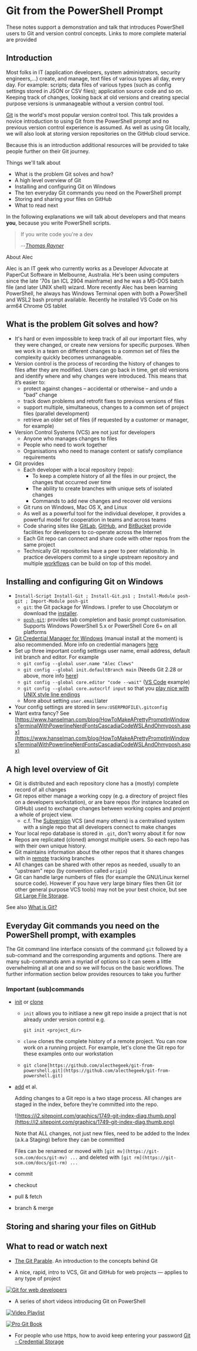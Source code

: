 # Git from the PowerShell Prompt

These notes support a demonstration and talk that introduces PowerShell users to Git and version control concepts.
Links to more complete material are provided

## Introduction

Most folks in IT (application developers, system administrators, security engineers,...) create, and manage, text files of various types all day, every day.
For example: scripts; data files of various types (such as config settings stored in JSON or CSV files); application source code and so on.
Keeping track of changes, looking back at old versions and creating special purpose versions is unmanageable without a version control tool.

[Git](https://git-scm.com/) is the world's most popular version control tool. This talk provides a novice introduction to using Git from the PowerShell prompt and no previous version control experience is assumed. As well as using Git locally, we will also look at storing version repositories on the GitHub cloud service.

Because this is an introduction additional resources will be provided to take people further on their Git journey.

Things we'll talk about

- What is the problem Git solves and how?
- A high level overview of Git
- Installing and configuring Git on Windows
- The ten everyday Git commands you need on the PowerShell prompt
- Storing and sharing your files on GitHub
- What to read next

In the following explanations we will talk about developers and that means **you**, because you write PowerShell scripts.

> If you write code you're a dev
>
> --<cite>[Thomas Rayner](https://thomasrayner.ca/)


About Alec

Alec is an IT geek who currently works as a Developer Advocate at PaperCut Software in Melbourne, Australia. He's been using computers since the late '70s (an ICL 2904 mainframe) and he was a MS-DOS batch file (and later UNIX shell) wizard. More recently Alec has been learning PowerShell, he always has Windows Terminal open with both a PowerShell and WSL2 bash prompt available. Recently he installed VS Code on his arm64 Chrome OS tablet

## What is the problem Git solves and how?

- It's hard or even impossible to keep track of all our important files, why they were changed, or create new versions for specific purposes. When we work in a team on different changes to a common set of files the complexity quickly becomes unmanageable.
- Version control is the process of recording the history of changes to files after they are modified. Users can go back in time, get old versions and identify where and why changes were introduced. This means that it’s easier to:
    - protect against changes – accidental or otherwise – and undo a "bad" change
    - track down problems and retrofit fixes to previous versions of files
    - support multiple, simultaneous, changes to a common set of project files (parallel development)
    - retrieve an older set of files (if requested by a customer or manager, for example)
- Version Control Systems (VCS) are not just for developers
    - Anyone who manages changes to files
    - People who need to work together
    - Organisations who need to manage content or satisfy compliance requirements
- Git provides
    - Each developer with a local repository (repo):
        - To keep a complete history of all the files in our project, the changes that occurred over time
        - The ability to create branches with unique sets of isolated changes
        - Commands to add new changes and recover old versions
    - Git runs on Windows, Mac OS X, and Linux
    - As well as a powerful tool for the individual developer, it provides a powerful model for cooperation in teams and across teams
    - Code sharing sites like [GitLab](https://gitlab.com/), [GitHub](https://github.com/), and [BitBucket](https://bitbucket.org/) provide facilities for developers to co-operate across the Internet
    - Each Git repo can connect and share code with other repos from the same project
    - Technically Git repositories have a peer to peer relationship.
        In practice developers commit to a single upstream repository and
        multiple [workflows](https://git-scm.com/book/en/v2/Distributed-Git-Distributed-Workflows) can be build on top of this model.

## Installing and configuring Git on Windows

- `Install-Script Install-Git ; Install-Git.ps1 ; Install-Module posh-git ; Import-Module posh-git`
    - `git`: the Git package for Windows. I prefer to use Chocolatym or download the [installer](https://git-scm.com/download/win).
    - [`posh-git`](https://github.com/dahlbyk/posh-git/blob/master/README.md): provides tab completion and basic prompt customisation. Supports Windows PowerShell 5.x
      or PowerShell Core 6+ on all platforms
- [Git Credential Manager for Windows](https://microsoft.github.io/Git-Credential-Manager-for-Windows/) (manual install at the moment) is also recommended.
  More info on   credential managers [here](https://git-scm.com/book/en/v2/Git-Tools-Credential-Storage)
- Set up three important config settings user name, email address, default init branch and editor. For example
    - `git config --global user.name "Alec Clews"`
    - `git config --global init.defaultBranch main` (Needs Git 2.28 or above, more info [here](https://blog.papercut.com/renaming-the-git-master-branch/))
    - `git config --global core.editor "code --wait"` ([VS Code](https://code.visualstudio.com/) example)
    - `git config --global core.autocrlf input` so that you [play nice with UNIX style line endings](https://code.visualstudio.com/docs/remote/troubleshooting#_resolving-git-line-ending-issues-in-containers-resulting-in-many-modified-files)
    - More about setting `user.email`later
- Your config settings are stored in `$env:USERPROFILE\.gitconfig`
- Want extra fancy? See [https://www.hanselman.com/blog/HowToMakeAPrettyPromptInWindowsTerminalWithPowerlineNerdFontsCascadiaCodeWSLAndOhmyposh.aspx](https://www.hanselman.com/blog/HowToMakeAPrettyPromptInWindowsTerminalWithPowerlineNerdFontsCascadiaCodeWSLAndOhmyposh.aspx)

## A high level overview of Git

- Git is distributed and each repository clone has a (mostly) complete record of all changes
- Git repos either manage a working copy (e.g. a directory of project files on a developers workstation), or are bare repos (for instance located on GitHub) used to exchange changes between working copies and projent a whole of project view.
    - c.f. The [Subversion](https://subversion.apache.org/) VCS (and many others) is a centralised system with a single repo that all developers connect to make changes
- Your local repo database is stored in `.git`, don't worry about it for now
- Repos are replicated (cloned) amongst multiple users. So each repo has with their own unique history.
- Git maintains information about the other repos that it shares changes with in [remote](https://git-scm.com/book/en/v2/Git-Basics-Working-with-Remotes) tracking branches
- All changes can be shared with other repos as needed, usually to an "upstream" repo (by convention called `origin`)
- Git can handle large numbers of files (for example the GNU/Linux kernel source code). However if you have very large binary files then Git (or other general purpose VCS tools) may not be your best choice, but see [Git Large File Storage](https://git-lfs.github.com/).

See also [What is Git?](https://git-scm.com/book/en/v2/Getting-Started-What-is-Git%3F)

## Everyday Git commands you need on the PowerShell prompt, with examples

The Git command line interface consists of the command `git` followed by a sub-command and the corresponding arguments and options.
There are many sub-commands anm a myriad of options so it can seem a little overwhelming all at one and so we will focus on the basic workflows.
The further information section below provides resources to take you further

### Important (sub)commands

- [init](https://git-scm.com/docs/git-init) or [clone](https://git-scm.com/docs/git-clone)
    - `init` allows you to initliase a new git repo inside a project that is not already under version control e.g.

        `git init <project_dir>`

    - `clone`  clones the complete history of a remote project. You can now work on a running project. For example, let's clone the Git repo for these examples onto our workstation
    - `git clone[https://github.com/alecthegeek/git-from-powershell.git](https://github.com/alecthegeek/git-from-powershell.git)`
- [add](https://git-scm.com/docs/git-add) et al.

    Adding changes to a Git repo is a two stage process. All changes are staged in the index, before they’re committed into the repo.

    ![https://i2.sitepoint.com/graphics/1749-git-index-diag.thumb.png](https://i2.sitepoint.com/graphics/1749-git-index-diag.thumb.png)

    Note that ALL changes, not just new files, need to be added to the Index (a.k.a Staging) before they can be committed

    Files can be renamed or moved with `[git mv](https://git-scm.com/docs/git-mv) ...` and deleted with `[git rm](https://git-scm.com/docs/git-rm) ...`

- commit
- checkout
- pull & fetch
- branch & merge

## Storing and sharing your files on GitHub

## What to read or watch next

* [The Git Parable](https://tom.preston-werner.com/2009/05/19/the-git-parable.html). An introduction to the concepts behind Git

* A nice, rapid, intro to VCS, Git and GitHub for web projects — applies to any type of project

[![Git for web developers](https://img.youtube.com/vi/1u2qu-EmIRc/0.jpg)](https://youtu.be/1u2qu-EmIRc?t=463 "Rapid intro to VCS, Git and GitHub for web projects")

* A series of short videos introducing Git on PowerShell

[![Video Playlist](https://img.youtube.com/vi/WBg9mlpzEYU/0.jpg)](https://www.youtube.com/playlist?list=PLwNoYdA7KMWn0eLRG6lvp2Ir2npoCjRth "A series of short videos introducing Git on PowerShell")

[![Pro Git Book](https://git-scm.com/images/progit2.png)](https://git-scm.com/book/)

* For people who use https, how to avoid keep entering your password [Git - Credential Storage](https://git-scm.com/book/en/v2/Git-Tools-Credential-Storage)
